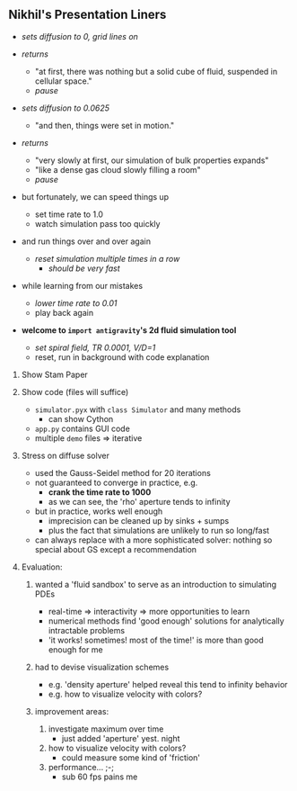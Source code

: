 ## Nikhil's Presentation Liners

- _sets diffusion to 0, grid lines on_
- _returns_
    - "at first, there was nothing but a solid cube of fluid, suspended in cellular space."
    - _pause_
- _sets diffusion to 0.0625_
    - "and then, things were set in motion."
- _returns_
    - "very slowly at first, our simulation of bulk properties expands"
    - "like a dense gas cloud slowly filling a room"
    - _pause_
- but fortunately, we can speed things up
    - set time rate to 1.0
    - watch simulation pass too quickly
- and run things over and over again
    - _reset simulation multiple times in a row_
      - _should be very fast_
- while learning from our mistakes
    - _lower time rate to 0.01_
    - play back again
  
- **welcome to `import antigravity`'s 2d fluid simulation tool**
  - _set spiral field, TR 0.0001, V/D=1_
  - reset, run in background with code explanation

1. Show Stam Paper

2. Show code (files will suffice)
    - `simulator.pyx` with `class Simulator` and many methods
      - can show Cython
    - `app.py` contains GUI code
    - multiple `demo` files => iterative
  
3. Stress on diffuse solver
   - used the Gauss-Seidel method for 20 iterations
   - not guaranteed to converge in practice, e.g.
      - **crank the time rate to 1000**
      - as we can see, the 'rho' aperture tends to infinity
   - but in practice, works well enough
      - imprecision can be cleaned up by sinks + sumps
      - plus the fact that simulations are unlikely to run so long/fast
   - can always replace with a more sophisticated solver: nothing so special about GS except a recommendation

4. Evaluation:
    1. wanted a 'fluid sandbox' to serve as an introduction to simulating PDEs
        - real-time => interactivity => more opportunities to learn
        - numerical methods find 'good enough' solutions for analytically intractable problems
        - 'it works! sometimes! most of the time!' is more than good enough for me
    2. had to devise visualization schemes
        - e.g. 'density aperture' helped reveal this tend to infinity behavior
        - e.g. how to visualize velocity with colors?
        
    2. improvement areas:
        1. investigate maximum over time
            - just added 'aperture' yest. night
        2. how to visualize velocity with colors?
            - could measure some kind of 'friction'
        3. performance... ;-;
            - sub 60 fps pains me
